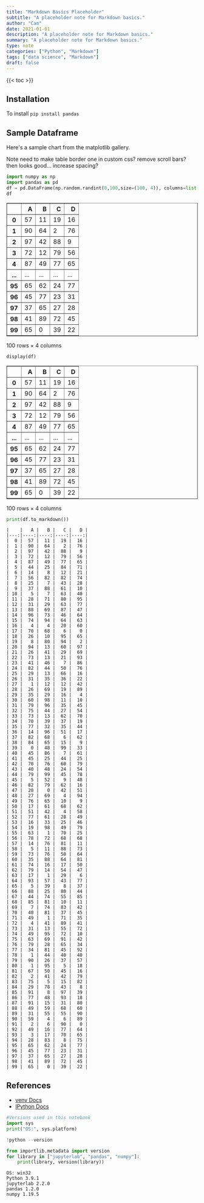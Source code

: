 ```yaml
---
title: "Markdown Basics Placeholder"
subtitle: "A placeholder note for Markdown basics."
author: "Cam"
date: 2021-01-01
description: "A placeholder note for Markdown basics."
summary: "A placeholder note for Markdown basics."
type: note
categories: ["Python", "Markdown"]
tags: ["data science", "Markdown"]
draft: false
---
```


{{< toc >}}

## Installation

To install `pip install pandas`

## Sample Dataframe

Here's a sample chart from the matplotlib gallery.

Note need to make table border one in custom css? remove scroll bars? then looks good... increase spacing?


```python
import numpy as np
import pandas as pd
df = pd.DataFrame(np.random.randint(0,100,size=(100, 4)), columns=list('ABCD'))
df
```




<div>
<style scoped>
    .dataframe tbody tr th:only-of-type {
        vertical-align: middle;
    }

    .dataframe tbody tr th {
        vertical-align: top;
    }

    .dataframe thead th {
        text-align: right;
    }
</style>
<table border="1" class="dataframe">
  <thead>
    <tr style="text-align: right;">
      <th></th>
      <th>A</th>
      <th>B</th>
      <th>C</th>
      <th>D</th>
    </tr>
  </thead>
  <tbody>
    <tr>
      <th>0</th>
      <td>57</td>
      <td>11</td>
      <td>19</td>
      <td>16</td>
    </tr>
    <tr>
      <th>1</th>
      <td>90</td>
      <td>64</td>
      <td>2</td>
      <td>76</td>
    </tr>
    <tr>
      <th>2</th>
      <td>97</td>
      <td>42</td>
      <td>88</td>
      <td>9</td>
    </tr>
    <tr>
      <th>3</th>
      <td>72</td>
      <td>12</td>
      <td>79</td>
      <td>56</td>
    </tr>
    <tr>
      <th>4</th>
      <td>87</td>
      <td>49</td>
      <td>77</td>
      <td>65</td>
    </tr>
    <tr>
      <th>...</th>
      <td>...</td>
      <td>...</td>
      <td>...</td>
      <td>...</td>
    </tr>
    <tr>
      <th>95</th>
      <td>65</td>
      <td>62</td>
      <td>24</td>
      <td>77</td>
    </tr>
    <tr>
      <th>96</th>
      <td>45</td>
      <td>77</td>
      <td>23</td>
      <td>31</td>
    </tr>
    <tr>
      <th>97</th>
      <td>37</td>
      <td>65</td>
      <td>27</td>
      <td>28</td>
    </tr>
    <tr>
      <th>98</th>
      <td>41</td>
      <td>89</td>
      <td>72</td>
      <td>45</td>
    </tr>
    <tr>
      <th>99</th>
      <td>65</td>
      <td>0</td>
      <td>39</td>
      <td>22</td>
    </tr>
  </tbody>
</table>
<p>100 rows × 4 columns</p>
</div>




```python
display(df)
```


<div>
<style scoped>
    .dataframe tbody tr th:only-of-type {
        vertical-align: middle;
    }

    .dataframe tbody tr th {
        vertical-align: top;
    }

    .dataframe thead th {
        text-align: right;
    }
</style>
<table border="1" class="dataframe">
  <thead>
    <tr style="text-align: right;">
      <th></th>
      <th>A</th>
      <th>B</th>
      <th>C</th>
      <th>D</th>
    </tr>
  </thead>
  <tbody>
    <tr>
      <th>0</th>
      <td>57</td>
      <td>11</td>
      <td>19</td>
      <td>16</td>
    </tr>
    <tr>
      <th>1</th>
      <td>90</td>
      <td>64</td>
      <td>2</td>
      <td>76</td>
    </tr>
    <tr>
      <th>2</th>
      <td>97</td>
      <td>42</td>
      <td>88</td>
      <td>9</td>
    </tr>
    <tr>
      <th>3</th>
      <td>72</td>
      <td>12</td>
      <td>79</td>
      <td>56</td>
    </tr>
    <tr>
      <th>4</th>
      <td>87</td>
      <td>49</td>
      <td>77</td>
      <td>65</td>
    </tr>
    <tr>
      <th>...</th>
      <td>...</td>
      <td>...</td>
      <td>...</td>
      <td>...</td>
    </tr>
    <tr>
      <th>95</th>
      <td>65</td>
      <td>62</td>
      <td>24</td>
      <td>77</td>
    </tr>
    <tr>
      <th>96</th>
      <td>45</td>
      <td>77</td>
      <td>23</td>
      <td>31</td>
    </tr>
    <tr>
      <th>97</th>
      <td>37</td>
      <td>65</td>
      <td>27</td>
      <td>28</td>
    </tr>
    <tr>
      <th>98</th>
      <td>41</td>
      <td>89</td>
      <td>72</td>
      <td>45</td>
    </tr>
    <tr>
      <th>99</th>
      <td>65</td>
      <td>0</td>
      <td>39</td>
      <td>22</td>
    </tr>
  </tbody>
</table>
<p>100 rows × 4 columns</p>
</div>



```python
print(df.to_markdown())
```

    |    |   A |   B |   C |   D |
    |---:|----:|----:|----:|----:|
    |  0 |  57 |  11 |  19 |  16 |
    |  1 |  90 |  64 |   2 |  76 |
    |  2 |  97 |  42 |  88 |   9 |
    |  3 |  72 |  12 |  79 |  56 |
    |  4 |  87 |  49 |  77 |  65 |
    |  5 |  44 |  25 |  84 |  71 |
    |  6 |  14 |   8 |  12 |  21 |
    |  7 |  56 |  82 |  82 |  74 |
    |  8 |  25 |   7 |  43 |  28 |
    |  9 |  37 |  88 |  61 |  10 |
    | 10 |   5 |   7 |  63 |  40 |
    | 11 |  28 |  71 |  80 |  95 |
    | 12 |  31 |  29 |  63 |  77 |
    | 13 |  88 |  69 |  87 |  47 |
    | 14 |  96 |  73 |  46 |  64 |
    | 15 |  74 |  94 |  64 |  63 |
    | 16 |   4 |   4 |  20 |  60 |
    | 17 |  70 |  68 |   6 |   0 |
    | 18 |  26 |  10 |  95 |  65 |
    | 19 |   8 |  80 |  94 |   2 |
    | 20 |  94 |  13 |  60 |  97 |
    | 21 |  26 |  41 |  29 |  69 |
    | 22 |  73 |  13 |  21 |  93 |
    | 23 |  41 |  46 |   7 |  86 |
    | 24 |  82 |  44 |  50 |  76 |
    | 25 |  29 |  13 |  66 |  16 |
    | 26 |  31 |  35 |  36 |  22 |
    | 27 |   1 |  12 |  12 |  42 |
    | 28 |  26 |  69 |  19 |  89 |
    | 29 |  35 |  29 |  16 |   4 |
    | 30 |  60 |  98 |  11 |  10 |
    | 31 |  79 |  96 |  35 |  45 |
    | 32 |  75 |  44 |  27 |  54 |
    | 33 |  73 |  13 |  62 |  70 |
    | 34 |  70 |  39 |  37 |  19 |
    | 35 |  77 |  32 |  35 |  44 |
    | 36 |  14 |  96 |  51 |  17 |
    | 37 |  82 |  68 |   6 |  62 |
    | 38 |  84 |  65 |  15 |   9 |
    | 39 |   0 |  48 |  99 |  33 |
    | 40 |  45 |  86 |   7 |  61 |
    | 41 |  45 |  25 |  44 |  25 |
    | 42 |  70 |  76 |  60 |  79 |
    | 43 |  40 |  48 |  24 |  54 |
    | 44 |  79 |  99 |  45 |  78 |
    | 45 |   5 |  52 |   9 |  48 |
    | 46 |  82 |  79 |  62 |  16 |
    | 47 |  20 |   0 |  42 |  51 |
    | 48 |  27 |  69 |   4 |  94 |
    | 49 |  76 |  65 |  10 |   9 |
    | 50 |  17 |  61 |  68 |  62 |
    | 51 |  51 |  42 |   4 |  58 |
    | 52 |  77 |  61 |  28 |  49 |
    | 53 |  16 |  33 |  25 |  46 |
    | 54 |  19 |  98 |  49 |  79 |
    | 55 |  63 |   1 |  70 |  25 |
    | 56 |  78 |  72 |  68 |  68 |
    | 57 |  14 |  76 |  81 |  11 |
    | 58 |   5 |  11 |  88 |  73 |
    | 59 |  73 |  76 |  50 |  64 |
    | 60 |  35 |  88 |  64 |  81 |
    | 61 |  74 |  16 |  17 |  50 |
    | 62 |  79 |  14 |  54 |  47 |
    | 63 |  17 |   1 |  29 |   6 |
    | 64 |  93 |  57 |  43 |  77 |
    | 65 |   5 |  39 |   8 |  37 |
    | 66 |  88 |  25 |  80 |  44 |
    | 67 |  44 |  74 |  55 |  85 |
    | 68 |  85 |  81 |  10 |  11 |
    | 69 |   7 |  74 |  83 |  42 |
    | 70 |  40 |  81 |  37 |  45 |
    | 71 |  49 |   1 |  71 |  35 |
    | 72 |   4 |  41 |  89 |  41 |
    | 73 |  31 |  13 |  55 |  72 |
    | 74 |  49 |  95 |  72 |  10 |
    | 75 |  63 |  69 |  91 |  42 |
    | 76 |  79 |  28 |  65 |  34 |
    | 77 |  34 |  81 |  45 |  92 |
    | 78 |   1 |  44 |  40 |  40 |
    | 79 |  90 |  26 |  37 |  57 |
    | 80 |   1 |  95 |   5 |  18 |
    | 81 |  67 |  50 |  45 |  16 |
    | 82 |   2 |  41 |  42 |  79 |
    | 83 |  75 |   5 |  15 |  82 |
    | 84 |  29 |  78 |  43 |   8 |
    | 85 |  91 |   8 |  97 |  39 |
    | 86 |  77 |  48 |  93 |  18 |
    | 87 |  91 |  15 |  31 |  80 |
    | 88 |  49 |  59 |  68 |  60 |
    | 89 |  31 |  55 |  55 |  90 |
    | 90 |  59 |   4 |   6 |  89 |
    | 91 |   2 |   6 |  90 |   0 |
    | 92 |  49 |  16 |  77 |  64 |
    | 93 |   3 |  17 |  70 |  65 |
    | 94 |  28 |  83 |   8 |  75 |
    | 95 |  65 |  62 |  24 |  77 |
    | 96 |  45 |  77 |  23 |  31 |
    | 97 |  37 |  65 |  27 |  28 |
    | 98 |  41 |  89 |  72 |  45 |
    | 99 |  65 |   0 |  39 |  22 |
    

## References

- [venv Docs](https://docs.python.org/3/library/venv.html)
- [IPython Docs](https://ipython.readthedocs.io/en/stable/install/kernel_install.html)


```python
#Versions used in this notebook
import sys
print("OS:", sys.platform)

!python --version

from importlib.metadata import version
for library in ["jupyterlab", "pandas", "numpy"]:
    print(library, version(library))   
```

    OS: win32
    Python 3.9.1
    jupyterlab 2.2.0
    pandas 1.2.0
    numpy 1.19.5
    


```python

```
